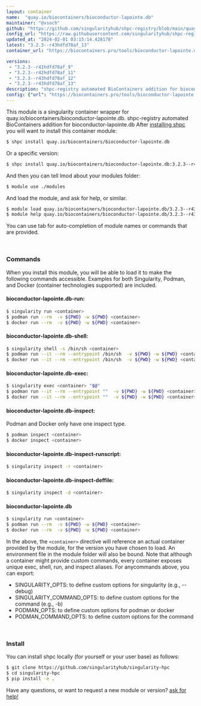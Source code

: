 ```yaml
---
layout: container
name:  "quay.io/biocontainers/bioconductor-lapointe.db"
maintainer: "@vsoch"
github: "https://github.com/singularityhub/shpc-registry/blob/main/quay.io/biocontainers/bioconductor-lapointe.db/container.yaml"
config_url: "https://raw.githubusercontent.com/singularityhub/shpc-registry/main/quay.io/biocontainers/bioconductor-lapointe.db/container.yaml"
updated_at: "2024-02-01 03:15:14.428178"
latest: "3.2.3--r43hdfd78af_13"
container_url: "https://biocontainers.pro/tools/bioconductor-lapointe.db"

versions:
 - "3.2.3--r41hdfd78af_9"
 - "3.2.3--r42hdfd78af_11"
 - "3.2.3--r43hdfd78af_12"
 - "3.2.3--r43hdfd78af_13"
description: "shpc-registry automated BioContainers addition for bioconductor-lapointe.db"
config: {"url": "https://biocontainers.pro/tools/bioconductor-lapointe.db", "maintainer": "@vsoch", "description": "shpc-registry automated BioContainers addition for bioconductor-lapointe.db", "latest": {"3.2.3--r43hdfd78af_13": "sha256:e43e3a8599ed2a5954a26c8b233bf435d24ef23deeed2f82e549a53635652757"}, "tags": {"3.2.3--r41hdfd78af_9": "sha256:a5ac2999123a29b02343dba714efe84a52ec1166e2e1d17d6c5a8bc84ba33f70", "3.2.3--r42hdfd78af_11": "sha256:a6061038d0ef706495d91f1439bbbd0c7e58c84d8f354b17757806c3937c6fa6", "3.2.3--r43hdfd78af_12": "sha256:94b3f6ed0c522b0cc5d8cab5522e6130f0b70963a18c2a605d50a185014cc298", "3.2.3--r43hdfd78af_13": "sha256:e43e3a8599ed2a5954a26c8b233bf435d24ef23deeed2f82e549a53635652757"}, "docker": "quay.io/biocontainers/bioconductor-lapointe.db"}
---
```


This module is a singularity container wrapper for quay.io/biocontainers/bioconductor-lapointe.db.
shpc-registry automated BioContainers addition for bioconductor-lapointe.db
After [installing shpc](#install) you will want to install this container module:


```bash
$ shpc install quay.io/biocontainers/bioconductor-lapointe.db
```

Or a specific version:

```bash
$ shpc install quay.io/biocontainers/bioconductor-lapointe.db:3.2.3--r43hdfd78af_13
```

And then you can tell lmod about your modules folder:

```bash
$ module use ./modules
```

And load the module, and ask for help, or similar.

```bash
$ module load quay.io/biocontainers/bioconductor-lapointe.db/3.2.3--r43hdfd78af_13
$ module help quay.io/biocontainers/bioconductor-lapointe.db/3.2.3--r43hdfd78af_13
```

You can use tab for auto-completion of module names or commands that are provided.

<br>

### Commands

When you install this module, you will be able to load it to make the following commands accessible.
Examples for both Singularity, Podman, and Docker (container technologies supported) are included.

#### bioconductor-lapointe.db-run:

```bash
$ singularity run <container>
$ podman run --rm  -v ${PWD} -w ${PWD} <container>
$ docker run --rm  -v ${PWD} -w ${PWD} <container>
```

#### bioconductor-lapointe.db-shell:

```bash
$ singularity shell -s /bin/sh <container>
$ podman run --it --rm --entrypoint /bin/sh  -v ${PWD} -w ${PWD} <container>
$ docker run --it --rm --entrypoint /bin/sh  -v ${PWD} -w ${PWD} <container>
```

#### bioconductor-lapointe.db-exec:

```bash
$ singularity exec <container> "$@"
$ podman run --it --rm --entrypoint ""  -v ${PWD} -w ${PWD} <container> "$@"
$ docker run --it --rm --entrypoint ""  -v ${PWD} -w ${PWD} <container> "$@"
```

#### bioconductor-lapointe.db-inspect:

Podman and Docker only have one inspect type.

```bash
$ podman inspect <container>
$ docker inspect <container>
```

#### bioconductor-lapointe.db-inspect-runscript:

```bash
$ singularity inspect -r <container>
```

#### bioconductor-lapointe.db-inspect-deffile:

```bash
$ singularity inspect -d <container>
```



#### bioconductor-lapointe.db

```bash
$ singularity run <container>
$ podman run --rm  -v ${PWD} -w ${PWD} <container>
$ docker run --rm  -v ${PWD} -w ${PWD} <container>
```


In the above, the `<container>` directive will reference an actual container provided
by the module, for the version you have chosen to load. An environment file in the
module folder will also be bound. Note that although a container
might provide custom commands, every container exposes unique exec, shell, run, and
inspect aliases. For anycommands above, you can export:

 - SINGULARITY_OPTS: to define custom options for singularity (e.g., --debug)
 - SINGULARITY_COMMAND_OPTS: to define custom options for the command (e.g., -b)
 - PODMAN_OPTS: to define custom options for podman or docker
 - PODMAN_COMMAND_OPTS: to define custom options for the command

<br>

### Install

You can install shpc locally (for yourself or your user base) as follows:

```bash
$ git clone https://github.com/singularityhub/singularity-hpc
$ cd singularity-hpc
$ pip install -e .
```

Have any questions, or want to request a new module or version? [ask for help!](https://github.com/singularityhub/singularity-hpc/issues)